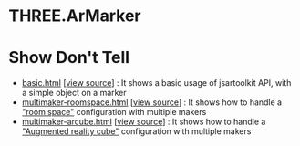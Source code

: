 # THREE.ArMarker



Show Don't Tell
===============
* [basic.html](https://jeromeetienne.github.io/jsartoolkit-experiments/index.html#video)
\[[view source](https://github.com/jeromeetienne/jsartoolkit-experiments/blob/master/index.html)\] :
It shows a basic usage of jsartoolkit API, with a simple object on a marker
* [multimaker-roomspace.html](https://jeromeetienne.github.io/jsartoolkit-experiments/index.html#video)
\[[view source](https://github.com/jeromeetienne/jsartoolkit-experiments/blob/master/index.html)\] :
It shows how to handle a ["room space"]() configuration with multiple makers
* [multimaker-arcube.html](https://jeromeetienne.github.io/jsartoolkit-experiments/index.html#video)
\[[view source](https://github.com/jeromeetienne/jsartoolkit-experiments/blob/master/index.html)\] :
It shows how to handle a ["Augmented reality cube"]() configuration with multiple makers
